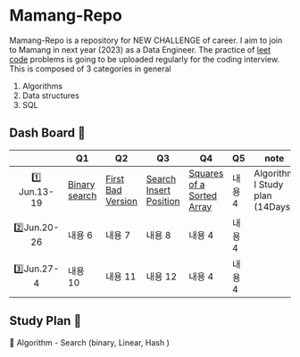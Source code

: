 # Mamang-Repo

Mamang-Repo is a repository for NEW CHALLENGE of career. 
I aim to join to Mamang in next year (2023) as a Data Engineer. 
The practice of [leet code](https://leetcode.com/) problems is going to be uploaded regularly for the coding interview. 
This is composed of 3 categories in general 

1) Algorithms 
2) Data structures
3) SQL 

## Dash Board  :calendar:

||Q1|Q2|Q3|Q4|Q5|note|
|:---:|---|---|---|---|---|---|
|:one: Jun.13-19|[Binary search ](https://leetcode.com/problems/binary-search/)|[First Bad Version](https://leetcode.com/problems/first-bad-version/) |[Search Insert Position](https://leetcode.com/problems/search-insert-position/)|[Squares of a Sorted Array](https://leetcode.com/problems/squares-of-a-sorted-array/)|내용 4|Algorithm I Study plan (14Days)
|:two:Jun.20-26|내용 6|내용 7|내용 8|내용 4|내용 4|
|:three:Jun.27-4|내용 10|내용 11|내용 12|내용 4|내용 4|

## Study Plan  :pushpin:
:paperclip: Algorithm - Search (binary, Linear, Hash )